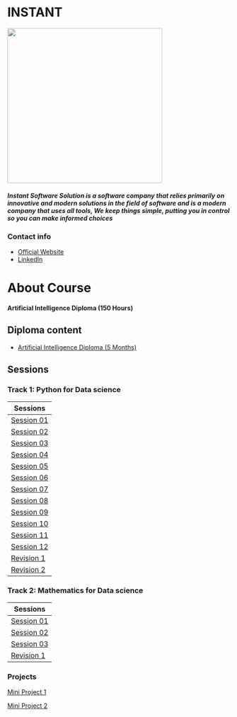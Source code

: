 # INSTANT

<img src ="https://camo.githubusercontent.com/1ca0b9c77ab067dddbe3057ba3b5c57f7e273d8b294e588329d5a06546639230/68747470733a2f2f692e6962622e636f2f35594c68595a4c2f312e706e67" width="350" heigh="350">

##### Instant Software Solution is a software company that relies primarily on innovative and modern solutions in the field of software and is a modern company that uses all tools, We keep things simple, putting you in control so you can make informed choices

### Contact info

 - [Official Website](https://www.instant-ss.com/)
 - [LinkedIn](https://www.linkedin.com/company/instantsoftwaresolution/)




# About Course
#### Artificial Intelligence Diploma (150 Hours)


## Diploma content
- [Artificial Intelligence Diploma (5 Months)](https://drive.google.com/file/d/1wTd9mdGzxWzFVL13FYEI51YvWg9Bv1v5/view)

## Sessions

### Track 1: Python for Data science
 |Sessions|
|---|
|[Session 01](https://github.com/Rana0Ahmed/INSTANT-AI/tree/main/Track1-%20Python%20for%20Data%20science/Session%2001)|               |Dara|         Session                        |
|[Session 02](https://github.com/Rana0Ahmed/INSTANT-AI/tree/main/Track1-%20Python%20for%20Data%20science/Session%2002)|               |------------------------- ---------------------|--------------|
|[Session 03](https://github.com/Rana0Ahmed/INSTANT-AI/tree/main/Track1-%20Python%20for%20Data%20science/Session%2003)|               |rfg3tg5g| frtrgtg|
|[Session 04](https://github.com/Rana0Ahmed/INSTANT-AI/tree/main/Track1-%20Python%20for%20Data%20science/Session%2004)|
|[Session 05](https://github.com/Rana0Ahmed/INSTANT-AI/tree/main/Track1-%20Python%20for%20Data%20science/Session%2005)|
|[Session 06](https://github.com/Rana0Ahmed/INSTANT-AI/tree/main/Track1-%20Python%20for%20Data%20science/Session%2006)|
|[Session 07](https://github.com/Rana0Ahmed/INSTANT-AI/tree/main/Track1-%20Python%20for%20Data%20science/Session%2007)|
|[Session 08](https://github.com/Rana0Ahmed/INSTANT-AI/tree/main/Track1-%20Python%20for%20Data%20science/Session%2008)|
|[Session 09](https://github.com/Rana0Ahmed/INSTANT-AI/blob/main/Track1-%20Python%20for%20Data%20science/Session%2009/INFO.md)|
|[Session 10](https://github.com/Rana0Ahmed/INSTANT-AI/tree/main/Track1-%20Python%20for%20Data%20science/Session%2010)|
|[Session 11](https://github.com/Rana0Ahmed/INSTANT-AI/tree/main/Track1-%20Python%20for%20Data%20science/Session%2011)|
|[Session 12](https://github.com/Rana0Ahmed/INSTANT-AI/tree/main/Track1-%20Python%20for%20Data%20science/Session%2012)|
|[Revision 1](https://github.com/Rana0Ahmed/INSTANT-AI/tree/main/Track1-%20Python%20for%20Data%20science/Revision%201)|
|[Revision 2](https://github.com/Rana0Ahmed/INSTANT-AI/tree/main/Track1-%20Python%20for%20Data%20science/Revision%202)|

### Track 2: Mathematics for Data science
|                                              Sessions                                                                       |  
|-----------------------------------------------------------------------------------------------------------------------------|
|[Session 01](https://github.com/Rana0Ahmed/INSTANT-AI/tree/main/Track%202-%20Mathematics%20for%20Data%20Science/Session%2001)|
|[Session 02](https://github.com/Rana0Ahmed/INSTANT-AI/tree/main/Track%202-%20Mathematics%20for%20Data%20Science/Session%2002)|
|[Session 03](https://github.com/Rana0Ahmed/INSTANT-AI/tree/main/Track%202-%20Mathematics%20for%20Data%20Science/Session%2003)|
|[Revision 1](https://github.com/Rana0Ahmed/INSTANT-AI/tree/main/Track%202-%20Mathematics%20for%20Data%20Science/Revision%201)|

### Projects
[Mini Project 1](https://github.com/Rana0Ahmed/INSTANT-AI/tree/main/Track1-%20Python%20for%20Data%20science/Mini%20Project%201)

[Mini Project 2](https://github.com/Rana0Ahmed/INSTANT-AI/tree/main/Track1-%20Python%20for%20Data%20science/Mini%20Project%202)

